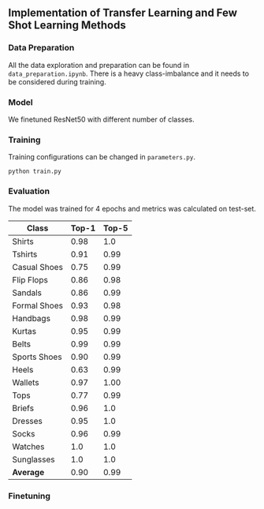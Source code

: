 ## Implementation of Transfer Learning and Few Shot Learning Methods ##

### Data Preparation ###

All the data exploration and preparation can be found in ```data_preparation.ipynb```. There is a heavy class-imbalance and it needs to be considered during training.

### Model ###

We finetuned ResNet50 with different number of classes.


### Training ###

Training configurations can be changed in ```parameters.py```.

```
python train.py
```

### Evaluation ###

The model was trained for 4 epochs and metrics was calculated on test-set.


Class          | Top-1         | Top-5     
---------------|---------------|------------
Shirts         | 0.98          | 1.0       
Tshirts        | 0.91          | 0.99       
Casual Shoes   | 0.75          | 0.99       
Flip Flops     | 0.86          | 0.98       
Sandals        | 0.86          | 0.99       
Formal Shoes   | 0.93          | 0.98       
Handbags       | 0.98          | 0.99       
Kurtas         | 0.95          | 0.99       
Belts          | 0.99          | 0.99       
Sports Shoes   | 0.90          | 0.99       
Heels          | 0.63          | 0.99       
Wallets        | 0.97          | 1.00       
Tops           | 0.77          | 0.99       
Briefs         | 0.96          | 1.0
Dresses		   | 0.95          | 1.0
Socks          | 0.96          | 0.99
Watches        | 1.0           | 1.0
Sunglasses     | 1.0           | 1.0
**Average**    | 0.90          | 0.99


### Finetuning ###

